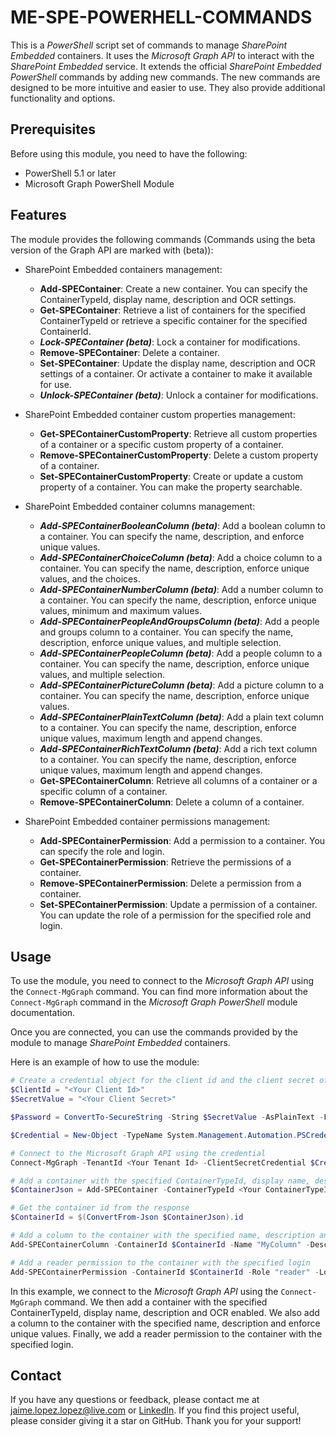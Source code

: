 # ME-SPE-POWERHELL-COMMANDS

This is a *PowerShell* script set of commands to manage *SharePoint Embedded* containers. It uses the *Microsoft Graph API* to interact with the *SharePoint Embedded* service. It extends the official *SharePoint Embedded PowerShell* commands by adding new commands. The new commands are designed to be more intuitive and easier to use. They also provide additional functionality and options.

## Prerequisites

Before using this module, you need to have the following:

- PowerShell 5.1 or later
- Microsoft Graph PowerShell Module

## Features

The module provides the following commands (Commands using the beta version of the Graph API are marked with (beta)):

- SharePoint Embedded containers management:
  - **Add-SPEContainer**: Create a new container. You can specify the ContainerTypeId, display name, description and OCR settings.
  - **Get-SPEContainer**: Retrieve a list of containers for the specified ContainerTypeId or retrieve a specific container for the specified ContainerId.
  - ***Lock-SPEContainer (beta)***: Lock a container for modifications.
  - **Remove-SPEContainer**: Delete a container.
  - **Set-SPEContainer**: Update the display name, description and OCR settings of a container. Or activate a container to make it available for use.
  - ***Unlock-SPEContainer (beta)***: Unlock a container for modifications.

- SharePoint Embedded container custom properties management:
  - **Get-SPEContainerCustomProperty**: Retrieve all custom properties of a container or a specific custom property of a container.
  - **Remove-SPEContainerCustomProperty**: Delete a custom property of a container.
  - **Set-SPEContainerCustomProperty**: Create or update a custom property of a container. You can make the property searchable.

- SharePoint Embedded container columns management:
  - ***Add-SPEContainerBooleanColumn (beta)***: Add a boolean column to a container. You can specify the name, description, and enforce unique values.
  - ***Add-SPEContainerChoiceColumn (beta)***: Add a choice column to a container. You can specify the name, description, enforce unique values, and the choices.
  - ***Add-SPEContainerNumberColumn (beta)***: Add a number column to a container. You can specify the name, description, enforce unique values, minimum and maximum values.
  - ***Add-SPEContainerPeopleAndGroupsColumn (beta)***: Add a people and groups column to a container. You can specify the name, description, enforce unique values, and multiple selection.
  - ***Add-SPEContainerPeopleColumn (beta)***: Add a people column to a container. You can specify the name, description, enforce unique values, and multiple selection.
  - ***Add-SPEContainerPictureColumn (beta)***: Add a picture column to a container. You can specify the name, description, enforce unique values.
  - ***Add-SPEContainerPlainTextColumn (beta)***: Add a plain text column to a container. You can specify the name, description, enforce unique values, maximum length and append changes.
  - ***Add-SPEContainerRichTextColumn (beta)***: Add a rich text column to a container. You can specify the name, description, enforce unique values, maximum length and append changes.
  - **Get-SPEContainerColumn**: Retrieve all columns of a container or a specific column of a container.
  - **Remove-SPEContainerColumn**: Delete a column of a container.

- SharePoint Embedded container permissions management:
  - **Add-SPEContainerPermission**: Add a permission to a container. You can specify the role and login.
  - **Get-SPEContainerPermission**: Retrieve the permissions of a container.
  - **Remove-SPEContainerPermission**: Delete a permission from a container.
  - **Set-SPEContainerPermission**: Update a permission of a container. You can update the role of a permission for the specified role and login.

## Usage

To use the module, you need to connect to the *Microsoft Graph API* using the `Connect-MgGraph` command. You can find more information about the `Connect-MgGraph` command in the *Microsoft Graph PowerShell* module documentation.

Once you are connected, you can use the commands provided by the module to manage *SharePoint Embedded* containers.

Here is an example of how to use the module:

```powershell
# Create a credential object for the client id and the client secret of the application with permissions to manage SharePoint Embedded containers
$ClientId = "<Your Client Id>"
$SecretValue = "<Your Client Secret>"

$Password = ConvertTo-SecureString -String $SecretValue -AsPlainText -Force

$Credential = New-Object -TypeName System.Management.Automation.PSCredential -ArgumentList $ClientId, $Password

# Connect to the Microsoft Graph API using the credential
Connect-MgGraph -TenantId <Your Tenant Id> -ClientSecretCredential $Credential

# Add a container with the specified ContainerTypeId, display name, description and OCR enabled
$ContainerJson = Add-SPEContainer -ContainerTypeId <Your ContainerTypeId> -DisplayName "MyContainer" -Description "This is my container" -OCR

# Get the container id from the response
$ContainerId = $(ConvertFrom-Json $ContainerJson).id

# Add a column to the container with the specified name, description and enforce unique values
Add-SPEContainerColumn -ContainerId $ContainerId -Name "MyColumn" -Description "This is my column" -EnforceUniqueValues

# Add a reader permission to the container with the specified login
Add-SPEContainerPermission -ContainerId $ContainerId -Role "reader" -Login <Email Account>
```

In this example, we connect to the *Microsoft Graph API* using the `Connect-MgGraph` command. We then add a container with the specified ContainerTypeId, display name, description and OCR enabled. We also add a column to the container with the specified name, description and enforce unique values. Finally, we add a reader permission to the container with the specified login.

## Contact

If you have any questions or feedback, please contact me at [jaime.lopez.lopez@live.com](mailto:jaime.lopez.lopez@live.com) or [LinkedIn](https://www.linkedin.com/in/jaimelopezlopez/). If you find this project useful, please consider giving it a star on GitHub. Thank you for your support!
